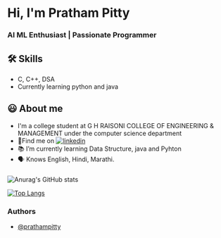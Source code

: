 
# Hi, I'm Pratham Pitty

  
### AI ML Enthusiast | Passionate Programmer


## 🛠 Skills
- C, C++, DSA
- Currently learning python and java

  
## 😃 About me 

 - I'm a college student at G H RAISONI COLLEGE OF ENGINEERING & MANAGEMENT under the computer science department
 - 🍳Find me on [![linkedin](https://img.shields.io/badge/linkedin-0A66C2?style=for-the-badge&logo=linkedin&logoColor=white)](https://www.linkedin.com/in/pratham-pitty-6636b2208/)
 - 📚 I’m currently learning Data Structure, java and Pyhton
 - 🗣 Knows English, Hindi, Marathi.

  
### 




![Anurag's GitHub stats](https://github-readme-stats.vercel.app/api?username=prathampitty&show_icons=true&theme=radical)

[![Top Langs](https://github-readme-stats.vercel.app/api/top-langs/?username=prathampitty&layout=compact)](https://github.com/PrathamPitty/github-readme-stats)
### Authors

- [@prathampitty](https://www.github.com/prathampitty)

  
